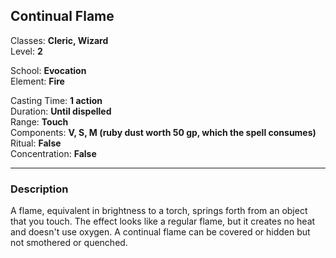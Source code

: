 ## Continual Flame

Classes: **Cleric, Wizard**  
Level: **2**  

School: **Evocation**  
Element: **Fire**  

Casting Time: **1 action**  
Duration: **Until dispelled**  
Range: **Touch**  
Components: **V, S, M (ruby dust worth 50 gp, which the spell consumes)**  
Ritual: **False**  
Concentration: **False**  

------

### Description

A flame, equivalent in brightness to a torch, springs forth from an object that you touch. The effect looks like a regular flame, but it creates no heat and doesn't use oxygen. A continual flame can be covered or hidden but not smothered or quenched.